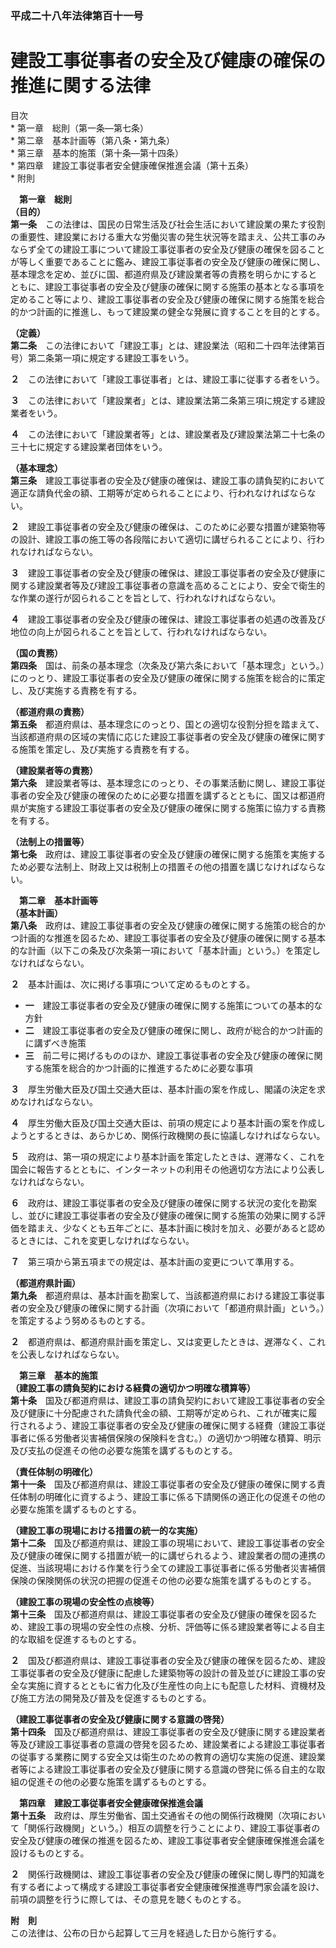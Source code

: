 ### 平成二十八年法律第百十一号  
# 建設工事従事者の安全及び健康の確保の推進に関する法律  
  
目次  
	* 第一章　総則（第一条―第七条）  
	* 第二章　基本計画等（第八条・第九条）  
	* 第三章　基本的施策（第十条―第十四条）  
	* 第四章　建設工事従事者安全健康確保推進会議（第十五条）  
	* 附則  
  
&emsp;**第一章　総則**  
**（目的）**  
**第一条**　この法律は、国民の日常生活及び社会生活において建設業の果たす役割の重要性、建設業における重大な労働災害の発生状況等を踏まえ、公共工事のみならず全ての建設工事について建設工事従事者の安全及び健康の確保を図ることが等しく重要であることに鑑み、建設工事従事者の安全及び健康の確保に関し、基本理念を定め、並びに国、都道府県及び建設業者等の責務を明らかにするとともに、建設工事従事者の安全及び健康の確保に関する施策の基本となる事項を定めること等により、建設工事従事者の安全及び健康の確保に関する施策を総合的かつ計画的に推進し、もって建設業の健全な発展に資することを目的とする。  
  
**（定義）**  
**第二条**　この法律において「建設工事」とは、建設業法（昭和二十四年法律第百号）第二条第一項に規定する建設工事をいう。  
  
**２**　この法律において「建設工事従事者」とは、建設工事に従事する者をいう。  
  
**３**　この法律において「建設業者」とは、建設業法第二条第三項に規定する建設業者をいう。  
  
**４**　この法律において「建設業者等」とは、建設業者及び建設業法第二十七条の三十七に規定する建設業者団体をいう。  
  
**（基本理念）**  
**第三条**　建設工事従事者の安全及び健康の確保は、建設工事の請負契約において適正な請負代金の額、工期等が定められることにより、行われなければならない。  
  
**２**　建設工事従事者の安全及び健康の確保は、このために必要な措置が建築物等の設計、建設工事の施工等の各段階において適切に講ぜられることにより、行われなければならない。  
  
**３**　建設工事従事者の安全及び健康の確保は、建設工事従事者の安全及び健康に関する建設業者等及び建設工事従事者の意識を高めることにより、安全で衛生的な作業の遂行が図られることを旨として、行われなければならない。  
  
**４**　建設工事従事者の安全及び健康の確保は、建設工事従事者の処遇の改善及び地位の向上が図られることを旨として、行われなければならない。  
  
**（国の責務）**  
**第四条**　国は、前条の基本理念（次条及び第六条において「基本理念」という。）にのっとり、建設工事従事者の安全及び健康の確保に関する施策を総合的に策定し、及び実施する責務を有する。  
  
**（都道府県の責務）**  
**第五条**　都道府県は、基本理念にのっとり、国との適切な役割分担を踏まえて、当該都道府県の区域の実情に応じた建設工事従事者の安全及び健康の確保に関する施策を策定し、及び実施する責務を有する。  
  
**（建設業者等の責務）**  
**第六条**　建設業者等は、基本理念にのっとり、その事業活動に関し、建設工事従事者の安全及び健康の確保のために必要な措置を講ずるとともに、国又は都道府県が実施する建設工事従事者の安全及び健康の確保に関する施策に協力する責務を有する。  
  
**（法制上の措置等）**  
**第七条**　政府は、建設工事従事者の安全及び健康の確保に関する施策を実施するため必要な法制上、財政上又は税制上の措置その他の措置を講じなければならない。  
  
&emsp;**第二章　基本計画等**  
**（基本計画）**  
**第八条**　政府は、建設工事従事者の安全及び健康の確保に関する施策の総合的かつ計画的な推進を図るため、建設工事従事者の安全及び健康の確保に関する基本的な計画（以下この条及び次条第一項において「基本計画」という。）を策定しなければならない。  
  
**２**　基本計画は、次に掲げる事項について定めるものとする。  
* **一**　建設工事従事者の安全及び健康の確保に関する施策についての基本的な方針  
* **二**　建設工事従事者の安全及び健康の確保に関し、政府が総合的かつ計画的に講ずべき施策  
* **三**　前二号に掲げるもののほか、建設工事従事者の安全及び健康の確保に関する施策を総合的かつ計画的に推進するために必要な事項  
  
**３**　厚生労働大臣及び国土交通大臣は、基本計画の案を作成し、閣議の決定を求めなければならない。  
  
**４**　厚生労働大臣及び国土交通大臣は、前項の規定により基本計画の案を作成しようとするときは、あらかじめ、関係行政機関の長に協議しなければならない。  
  
**５**　政府は、第一項の規定により基本計画を策定したときは、遅滞なく、これを国会に報告するとともに、インターネットの利用その他適切な方法により公表しなければならない。  
  
**６**　政府は、建設工事従事者の安全及び健康の確保に関する状況の変化を勘案し、並びに建設工事従事者の安全及び健康の確保に関する施策の効果に関する評価を踏まえ、少なくとも五年ごとに、基本計画に検討を加え、必要があると認めるときには、これを変更しなければならない。  
  
**７**　第三項から第五項までの規定は、基本計画の変更について準用する。  
  
**（都道府県計画）**  
**第九条**　都道府県は、基本計画を勘案して、当該都道府県における建設工事従事者の安全及び健康の確保に関する計画（次項において「都道府県計画」という。）を策定するよう努めるものとする。  
  
**２**　都道府県は、都道府県計画を策定し、又は変更したときは、遅滞なく、これを公表しなければならない。  
  
&emsp;**第三章　基本的施策**  
**（建設工事の請負契約における経費の適切かつ明確な積算等）**  
**第十条**　国及び都道府県は、建設工事の請負契約において建設工事従事者の安全及び健康に十分配慮された請負代金の額、工期等が定められ、これが確実に履行されるよう、建設工事従事者の安全及び健康の確保に関する経費（建設工事従事者に係る労働者災害補償保険の保険料を含む。）の適切かつ明確な積算、明示及び支払の促進その他の必要な施策を講ずるものとする。  
  
**（責任体制の明確化）**  
**第十一条**　国及び都道府県は、建設工事従事者の安全及び健康の確保に関する責任体制の明確化に資するよう、建設工事に係る下請関係の適正化の促進その他の必要な施策を講ずるものとする。  
  
**（建設工事の現場における措置の統一的な実施）**  
**第十二条**　国及び都道府県は、建設工事の現場において、建設工事従事者の安全及び健康の確保に関する措置が統一的に講ぜられるよう、建設業者の間の連携の促進、当該現場における作業を行う全ての建設工事従事者に係る労働者災害補償保険の保険関係の状況の把握の促進その他の必要な施策を講ずるものとする。  
  
**（建設工事の現場の安全性の点検等）**  
**第十三条**　国及び都道府県は、建設工事従事者の安全及び健康の確保を図るため、建設工事の現場の安全性の点検、分析、評価等に係る建設業者等による自主的な取組を促進するものとする。  
  
**２**　国及び都道府県は、建設工事従事者の安全及び健康の確保を図るため、建設工事従事者の安全及び健康に配慮した建築物等の設計の普及並びに建設工事の安全な実施に資するとともに省力化及び生産性の向上にも配意した材料、資機材及び施工方法の開発及び普及を促進するものとする。  
  
**（建設工事従事者の安全及び健康に関する意識の啓発）**  
**第十四条**　国及び都道府県は、建設工事従事者の安全及び健康に関する建設業者等及び建設工事従事者の意識の啓発を図るため、建設業者による建設工事従事者の従事する業務に関する安全又は衛生のための教育の適切な実施の促進、建設業者等による建設工事従事者の安全及び健康に関する意識の啓発に係る自主的な取組の促進その他の必要な施策を講ずるものとする。  
  
&emsp;**第四章　建設工事従事者安全健康確保推進会議**  
**第十五条**　政府は、厚生労働省、国土交通省その他の関係行政機関（次項において「関係行政機関」という。）相互の調整を行うことにより、建設工事従事者の安全及び健康の確保の推進を図るため、建設工事従事者安全健康確保推進会議を設けるものとする。  
  
**２**　関係行政機関は、建設工事従事者の安全及び健康の確保に関し専門的知識を有する者によって構成する建設工事従事者安全健康確保推進専門家会議を設け、前項の調整を行うに際しては、その意見を聴くものとする。  
  
**附　則**  
この法律は、公布の日から起算して三月を経過した日から施行する。  
  
